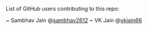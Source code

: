 List of GitHub users contributing to this repo:

~ Sambhav Jain @[sambhav2612](https://github.com/sambhav2612)
~ VK Jain @[vkjain66](https://github.com/vkjain66)
